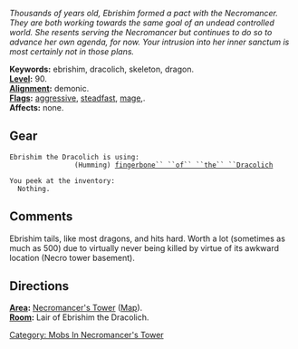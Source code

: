 *Thousands of years old, Ebrishim formed a pact with the Necromancer.
They are both working towards the same goal of an undead controlled
world. She resents serving the Necromancer but continues to do so to
advance her own agenda, for now. Your intrusion into her inner sanctum
is most certainly not in those plans.*

**Keywords:** ebrishim, dracolich, skeleton, dragon.  
**[Level](Level.md "wikilink"):** 90.  
**[Alignment](Alignment.md "wikilink"):** demonic.  
**[Flags](:Category:_Mob_Types.md "wikilink"):** [
aggressive](Aggressive.md "wikilink"),
[steadfast](Sentinel_Mobs.md "wikilink"),
[mage](Spellcasting_Mobs.md "wikilink"),.  
**Affects:** none.  

## Gear

`Ebrishim the Dracolich is using:`  
`  `<held>`              (Humming) `[`fingerbone`` ``of`` ``the`` ``Dracolich`](Fingerbone_Of_The_Dracolich.md "wikilink")

`You peek at the inventory:`  
`  Nothing.`

## Comments

Ebrishim tails, like most dragons, and hits hard. Worth a lot (sometimes
as much as 500) due to virtually never being killed by virtue of its
awkward location (Necro tower basement).

## Directions

**[Area](:Category:_Areas.md "wikilink"):** [Necromancer's
Tower](:Category:_Necromancer's_Tower.md "wikilink")
([Map](Necromancer's_Tower_Map.md "wikilink")).  
**[Room](:Category:_Rooms.md "wikilink"):** Lair of Ebrishim the
Dracolich.  

[Category: Mobs In Necromancer's
Tower](Category:_Mobs_In_Necromancer's_Tower "wikilink")
